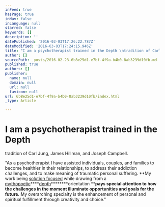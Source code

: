 ```yaml
---
inFeed: true
hasPage: true
inNav: false
inLanguage: null
starred: false
keywords: []
description: ''
datePublished: '2016-03-03T17:26:22.787Z'
dateModified: '2016-03-03T17:24:15.946Z'
title: "I am a psychotherapist trained in the Depth \ntradition of Carl Jung, James Hillman, and Joseph Campbell."
author: []
sourcePath: _posts/2016-02-23-6b8e25d1-e7bf-4f9a-b4b0-8ab3239d10fb.md
published: true
authors: []
publisher:
  name: null
  domain: null
  url: null
  favicon: null
url: 6b8e25d1-e7bf-4f9a-b4b0-8ab3239d10fb/index.html
_type: Article

---
```

# I am a psychotherapist trained in the Depth 
tradition of Carl Jung, James Hillman, and Joseph Campbell.

"As a psychotherapist I have assisted individuals, couples, and families to become healthier in their relationships, to address their addiction challenges, and to make meaning of traumatic personal suffering.  **My work being [solution focused][0] while drawing from a [mytho][1][poetic][2]****[depth][2]********orientation ****pays special attention to how the challenges in the moment illuminate
opportunities and goals for the future.** My overarching specialty is 
the enhancement of personal and spiritual fulfillment through creativity
and choice."

[0]: https://en.wikipedia.org/wiki/Solution_focused_brief_therapy
[1]: http://dictionary.reference.com/browse/mythopoetic
[2]: http://www.pacifica.edu/whatisdepth.aspx